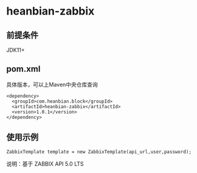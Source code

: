 # heanbian-zabbix

## 前提条件

JDK11+

## pom.xml

具体版本，可以上Maven中央仓库查询

```
<dependency>
  <groupId>com.heanbian.block</groupId>
  <artifactId>heanbian-zabbix</artifactId>
  <version>1.0.1</version>
</dependency>
```

## 使用示例

```
ZabbixTemplate template = new ZabbixTemplate(api_url,user,password);

```

说明：基于 ZABBIX API 5.0 LTS